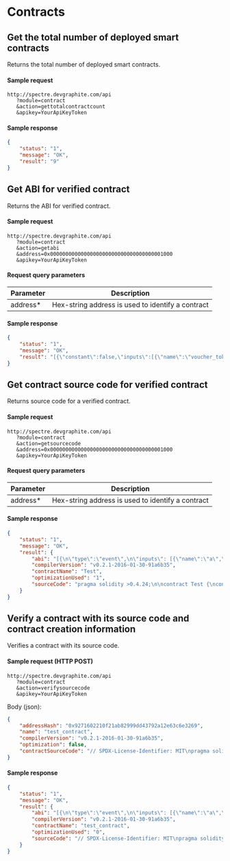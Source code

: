 Contracts
=====================================

Get the total number of deployed smart contracts
-------------

Returns the total number of deployed smart contracts.

#### Sample request

```
http://spectre.devgraphite.com/api
   ?module=contract
   &action=gettotalcontractcount
   &apikey=YourApiKeyToken
```

#### Sample response

``` json
{
    "status": "1",
    "message": "OK",
    "result": "9"
}
```

Get ABI for verified contract
-------------

Returns the ABI for verified contract.

#### Sample request

```
http://spectre.devgraphite.com/api
   ?module=contract
   &action=getabi
   &address=0x0000000000000000000000000000000000001000
   &apikey=YourApiKeyToken
```

#### Request query parameters

| **Parameter** | **Description** |
| --------- | ----------- |
| address* | Hex-string address is used to identify a contract |

#### Sample response

``` json
{
    "status": "1",
    "message": "OK",
    "result": "[{\"constant\":false,\"inputs\":[{\"name\":\"voucher_token\",\"type\":\"bytes32\"}],\"name\":\"burn\",\"outputs\":[{\"name\":\"success\",\"type\":\"bool\"}],\"payable\":false,\"stateMutability\":\"nonpayable\",\"type\":\"function\"},{\"constant\":true,\"inputs\":[{\"name\":\"voucher_token\",\"type\":\"bytes32\"}],\"name\":\"is_expired\",\"outputs\":[{\"name\":\"\",\"type\":\"bool\"}],\"payable\":false,\"stateMutability\":\"view\",\"type\":\"function\"},{\"constant\":false,\"inputs\":[{\"name\":\"voucher_token\",\"type\":\"bytes32\"}],\"name\":\"is_burnt\",\"outputs\":[{\"name\":\"\",\"type\":\"bool\"}],\"payable\":false,\"stateMutability\":\"nonpayable\",\"type\":\"function\"},{\"inputs\":[{\"name\":\"voucher_token\",\"type\":\"bytes32\"},{\"name\":\"_lifetime\",\"type\":\"uint256\"}],\"payable\":false,\"stateMutability\":\"nonpayable\",\"type\":\"constructor\"}]"
}
```

Get contract source code for verified contract
-------------

Returns source code for a verified contract.

#### Sample request

```
http://spectre.devgraphite.com/api
   ?module=contract
   &action=getsourcecode
   &address=0x0000000000000000000000000000000000001000
   &apikey=YourApiKeyToken
```

#### Request query parameters

| **Parameter** | **Description** |
| --------- | ----------- |
| address* | Hex-string address is used to identify a contract |

#### Sample response

``` json
{
    "status": "1",
    "message": "OK",
    "result": {
        "abi": "[{\n\"type\":\"event\",\n\"inputs\": [{\"name\":\"a\",\"type\":\"uint256\",\"indexed\":true},{\"name\":\"b\",\"type\":\"bytes32\",\"indexed\":false}],\n\"name\":\"Event\"\n}, {\n\"type\":\"event\",\n\"inputs\": [{\"name\":\"a\",\"type\":\"uint256\",\"indexed\":true},{\"name\":\"b\",\"type\":\"bytes32\",\"indexed\":false}],\n\"name\":\"Event2\"\n}, {\n\"type\":\"function\",\n\"inputs\": [{\"name\":\"a\",\"type\":\"uint256\"}],\n\"name\":\"foo\",\n\"outputs\": []\n}]\n",
        "compilerVersion": "v0.2.1-2016-01-30-91a6b35",
        "contractName": "Test",
        "optimizationUsed": "1",
        "sourceCode": "pragma solidity >0.4.24;\n\ncontract Test {\nconstructor() public { b = hex\"12345678901234567890123456789012\"; }\nevent Event(uint indexed a, bytes32 b);\nevent Event2(uint indexed a, bytes32 b);\nfunction foo(uint a) public { emit Event(a, b); }\nbytes32 b;\n}\n"
    }
}
```

Verify a contract with its source code and contract creation information
-------------

Verifies a contract with its source code.

#### Sample request (HTTP POST)

```
http://spectre.devgraphite.com/api
   ?module=contract
   &action=verifysourcecode
   &apikey=YourApiKeyToken
```

Body (json):

``` json
{
    "addressHash": "0x9271602210f21ab82999dd43792a12e63c6e3269",
    "name": "test_contract",
    "compilerVersion": "v0.2.1-2016-01-30-91a6b35",
    "optimization": false,
    "contractSourceCode": "// SPDX-License-Identifier: MIT\npragma solidity ^0.8.13; contract Counter { uint public count; function get() public view returns (uint) { return count; } function inc() public { count += 1; } function dec() public { count -= 1; }}"
}
```

#### Sample response

``` json
{
    "status": "1",
    "message": "OK",
    "result": {
        "abi": "[{\n\"type\":\"event\",\n\"inputs\": [{\"name\":\"a\",\"type\":\"uint256\",\"indexed\":true},{\"name\":\"b\",\"type\":\"bytes32\",\"indexed\":false}],\n\"name\":\"Event\"\n}, {\n\"type\":\"event\",\n\"inputs\": [{\"name\":\"a\",\"type\":\"uint256\",\"indexed\":true},{\"name\":\"b\",\"type\":\"bytes32\",\"indexed\":false}],\n\"name\":\"Event2\"\n}, {\n\"type\":\"function\",\n\"inputs\": [{\"name\":\"a\",\"type\":\"uint256\"}],\n\"name\":\"foo\",\n\"outputs\": []\n}]\n",
        "compilerVersion": "v0.2.1-2016-01-30-91a6b35",
        "contractName": "test_contract",
        "optimizationUsed": "0",
        "sourceCode": "// SPDX-License-Identifier: MIT\npragma solidity ^0.8.13; contract Counter { uint public count; function get() public view returns (uint) { return count; } function inc() public { count += 1; } function dec() public { count -= 1; }}"
    }
}
```
